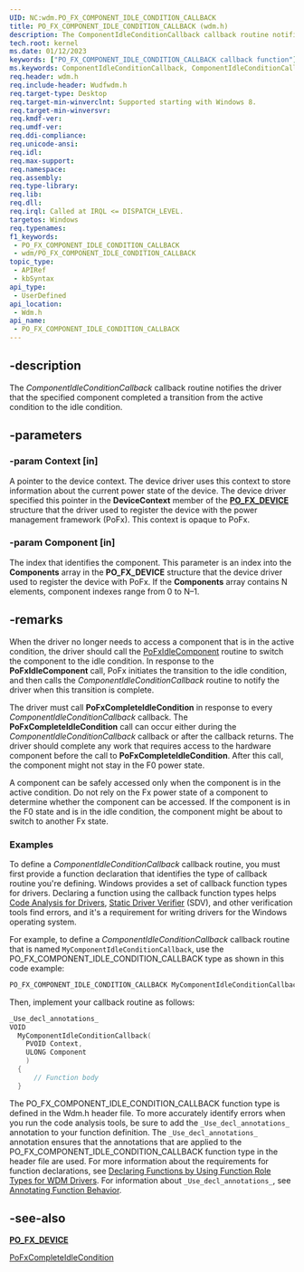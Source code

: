 ```yaml
---
UID: NC:wdm.PO_FX_COMPONENT_IDLE_CONDITION_CALLBACK
title: PO_FX_COMPONENT_IDLE_CONDITION_CALLBACK (wdm.h)
description: The ComponentIdleConditionCallback callback routine notifies the driver that the specified component completed a transition from the active condition to the idle condition.
tech.root: kernel
ms.date: 01/12/2023
keywords: ["PO_FX_COMPONENT_IDLE_CONDITION_CALLBACK callback function"]
ms.keywords: ComponentIdleConditionCallback, ComponentIdleConditionCallback routine [Kernel-Mode Driver Architecture], PO_FX_COMPONENT_IDLE_CONDITION_CALLBACK, kernel.componentidleconditioncallback, wdm/ComponentIdleConditionCallback
req.header: wdm.h
req.include-header: Wudfwdm.h
req.target-type: Desktop
req.target-min-winverclnt: Supported starting with Windows 8.
req.target-min-winversvr: 
req.kmdf-ver: 
req.umdf-ver: 
req.ddi-compliance: 
req.unicode-ansi: 
req.idl: 
req.max-support: 
req.namespace: 
req.assembly: 
req.type-library: 
req.lib: 
req.dll: 
req.irql: Called at IRQL <= DISPATCH_LEVEL.
targetos: Windows
req.typenames: 
f1_keywords:
 - PO_FX_COMPONENT_IDLE_CONDITION_CALLBACK
 - wdm/PO_FX_COMPONENT_IDLE_CONDITION_CALLBACK
topic_type:
 - APIRef
 - kbSyntax
api_type:
 - UserDefined
api_location:
 - Wdm.h
api_name:
 - PO_FX_COMPONENT_IDLE_CONDITION_CALLBACK
---
```


## -description

The *ComponentIdleConditionCallback* callback routine notifies the driver that the specified component completed a transition from the active condition to the idle condition.

## -parameters

### -param Context [in]

A pointer to the device context. The device driver uses this context to store information about the current power state of the device. The device driver specified this pointer in the **DeviceContext** member of the [**PO_FX_DEVICE**](./ns-wdm-_po_fx_device_v1.md) structure that the driver used to register the device with the power management framework (PoFx). This context is opaque to PoFx.

### -param Component [in]

The index that identifies the component. This parameter is an index into the **Components** array in the **PO_FX_DEVICE** structure that the device driver used to register the device with PoFx. If the **Components** array contains N elements, component indexes range from 0 to N–1.

## -remarks

When the driver no longer needs to access a component that is in the active condition, the driver should call the [PoFxIdleComponent](./nf-wdm-pofxidlecomponent.md) routine to switch the component to the idle condition. In response to the **PoFxIdleComponent** call, PoFx initiates the transition to the idle condition, and then calls the *ComponentIdleConditionCallback* routine to notify the driver when this transition is complete.

The driver must call **PoFxCompleteIdleCondition** in response to every *ComponentIdleConditionCallback* callback. The **PoFxCompleteIdleCondition** call can occur either during the *ComponentIdleConditionCallback* callback or after the callback returns. The driver should complete any work that requires access to the hardware component before the call to **PoFxCompleteIdleCondition**. After this call, the component might not stay in the F0 power state.

A component can be safely accessed only when the component is in the active condition. Do not rely on the Fx power state of a component to determine whether the component can be accessed. If the component is in the F0 state and is in the idle condition, the component might be about to switch to another Fx state.

### Examples

To define a *ComponentIdleConditionCallback* callback routine, you must first provide a function declaration that identifies the type of callback routine you're defining. Windows provides a set of callback function types for drivers. Declaring a function using the callback function types helps [Code Analysis for Drivers](/windows-hardware/drivers/devtest/code-analysis-for-drivers), [Static Driver Verifier](/windows-hardware/drivers/devtest/static-driver-verifier) (SDV), and other verification tools find errors, and it's a requirement for writing drivers for the Windows operating system.

For example, to define a *ComponentIdleConditionCallback* callback routine that is named `MyComponentIdleConditionCallback`, use the PO_FX_COMPONENT_IDLE_CONDITION_CALLBACK type as shown in this code example:

```cpp
PO_FX_COMPONENT_IDLE_CONDITION_CALLBACK MyComponentIdleConditionCallback;
```

Then, implement your callback routine as follows:

```cpp
_Use_decl_annotations_
VOID
  MyComponentIdleConditionCallback(
    PVOID Context,
    ULONG Component
    )
  {
      // Function body
  }
```

The PO_FX_COMPONENT_IDLE_CONDITION_CALLBACK function type is defined in the Wdm.h header file. To more accurately identify errors when you run the code analysis tools, be sure to add the `_Use_decl_annotations_` annotation to your function definition. The `_Use_decl_annotations_` annotation ensures that the annotations that are applied to the PO_FX_COMPONENT_IDLE_CONDITION_CALLBACK function type in the header file are used. For more information about the requirements for function declarations, see [Declaring Functions by Using Function Role Types for WDM Drivers](/windows-hardware/drivers/devtest/declaring-functions-using-function-role-types-for-wdm-drivers). For information about `_Use_decl_annotations_`, see [Annotating Function Behavior](/visualstudio/code-quality/annotating-function-behavior).

## -see-also

[**PO_FX_DEVICE**](./ns-wdm-_po_fx_device_v1.md)

[PoFxCompleteIdleCondition](./nf-wdm-pofxcompleteidlecondition.md)